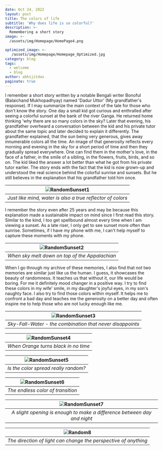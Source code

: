 ```yaml
---
date: Oct 24, 2022
layout: post
title: The colors of life
subtitle: 'Why does life is so colorful?'
description: >-
  Remembering a short story
image: >-
  /assets/img/Homepage/HomePage4.png

optimized_image: >-
   /assets/img/Homepage/Homepage_Optimized.jpg
category: blog
tags:
  - welcome
  - blog
author: abhijitdas
paginate: true
---
```

I remember a short story written by a notable Bengali writer Bonoful (Balaichand Mukhopadhyay) named 'Dadur Uttor' (My grandfather's response). If I may summarize the main context of the tale for those who don't know the story. One day a small kid got curious and enthralled after seeing a colorful sunset at the bank of the river Ganga. He returned home thinking 'why there are so many colors in the sky? Later that evening, his grandfather overheard a conversation between the kid and his private tutor about the same topic and later decided to explain it differently. The grandfather explained, that the sun being very generous, gives away innumerable colors all the time. An image of that generosity reflects every morning and evening in the sky for a short period of time and then they gradually spread everywhere. One can find them in the mother's love, in the face of a father, in the smile of a sibling, in the flowers, fruits, birds, and so on. The kid liked the answer a lot better than what he got from his private tutor earlier. The story ends with the fact that the kid is now grown-up and understood the real science behind the colorful sunrise and sunsets. But he still believes in the explanation that his grandfather told him once.

| ![RandomSunset1](\assets\img\Homepage\Sunset_3.jpg) |
|:--:|
| *Just like mind, water is also a true reflector of colors* |

I remember the story even after 25 years and may be because this explanation made a sustainable impact on mind since I first read this story. Similar to the kind, I too get spellbound almost every time when I am viewing a sunset. As a late riser, I only get to see sunset more often than sunrise. Sometimes, if I have my phone with me, I can't help myself to capture these moments with my phone.

| ![RandomSunset2](\assets\img\Homepage\Sunset_7.jpg) |
|:--:|
| *When sky melt down on top of the Appalachian* |

When I go through my archive of these memories, I also find that not two memories are similar just like us the human. I guess, it showcases the beauty of randomness. It teaches us that without it, our life would be boring. For me it definitely mood changer in a positive way. I try to find these colors in my wife' smile, in my daughter's joyful eyes, in my son's naughty face. I also try to find those colors within myself. It helps me to confront a bad day and teaches me the generosity on a better day and often inspire me to help those who are not lucky enough like me.

| ![RandomSunset3](\assets\img\Homepage\Sunset_10.jpg) |
|:--:|
| *Sky-Fall-Water - the combination that never disappoints* |

| ![RandomSunset4](\assets\img\Homepage\Sunset_4.jpg) |
|:--:|
| *When Orange turns black in no time* |

| ![RandomSunset5](\assets\img\Homepage\Sunset_5.jpg) |
|:--:|
| *Is the color spread really random?* |

| ![RandomSunset6](\assets\img\Homepage\Sunset_8.jpg) |
|:--:|
| *The endless color of transition* |

| ![RandomSunset7](\assets\img\Homepage\Sunset_9.jpg) |
|:--:|
| *A slight opening is enough to make a difference between day and night* |

| ![Random8](\assets\img\Homepage\LebauerPark_night.png)
|:--:|
| *The direction of light can change the perspective of anything* |
